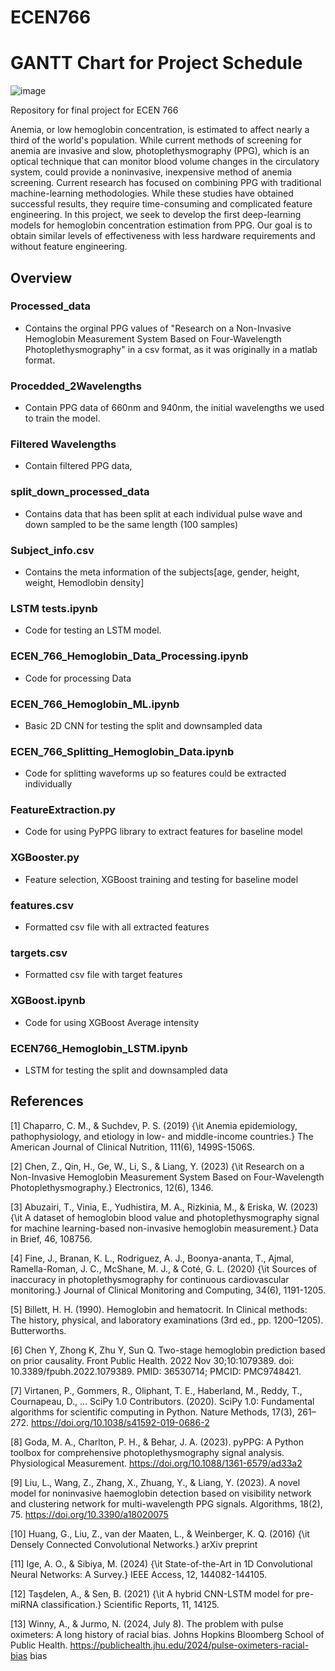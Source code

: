 # ECEN766

# GANTT Chart for Project Schedule
![image](https://github.com/user-attachments/assets/2ceaee98-9c02-4a3e-8a7f-f93d6222c0e6)


Repository for final project for ECEN 766

  Anemia, or low hemoglobin concentration, is estimated to affect nearly a third of the world's population. While current methods of screening for anemia are invasive and slow, photoplethysmography (PPG), which is an optical technique that can monitor blood volume changes in the circulatory system, could provide a noninvasive, inexpensive method of anemia screening. Current research has focused on combining PPG with traditional machine-learning methodologies. While these studies have obtained successful results, they require time-consuming and complicated feature engineering. In this project, we seek to develop the first deep-learning models for hemoglobin concentration estimation from PPG. Our goal is to obtain similar levels of effectiveness with less hardware requirements and without feature engineering.

## Overview

### Processed_data 
- Contains the orginal PPG values of "Research on a Non-Invasive Hemoglobin Measurement System Based on Four-Wavelength Photoplethysmography" in a csv format, as it was originally in a matlab format.     
    
### Procedded_2Wavelengths
- Contain PPG data of 660nm and 940nm, the initial wavelengths we used to train the model. 

### Filtered Wavelengths 
- Contain filtered PPG data,

### split_down_processed_data
- Contains data that has been split at each individual pulse wave and down sampled to be the same length (100 samples)

### Subject_info.csv 
- Contains the meta information of the subjects[age, gender, height, weight, Hemodlobin density]

### LSTM tests.ipynb
- Code for testing an LSTM model.

### ECEN_766_Hemoglobin_Data_Processing.ipynb
- Code for processing Data

### ECEN_766_Hemoglobin_ML.ipynb
- Basic 2D CNN for testing the split and downsampled data

### ECEN_766_Splitting_Hemoglobin_Data.ipynb
- Code for splitting waveforms up so features could be extracted individually

### FeatureExtraction.py
- Code for using PyPPG library to extract features for baseline model

### XGBooster.py
- Feature selection, XGBoost training and testing for baseline model

### features.csv
- Formatted csv file with all extracted features

### targets.csv
- Formatted csv file with target features

### XGBoost.ipynb
- Code for using XGBoost Average intensity

### ECEN766_Hemoglobin_LSTM.ipynb
- LSTM for testing the split and downsampled data





## References

[1] Chaparro, C. M., \& Suchdev, P. S. (2019) {\it Anemia epidemiology, pathophysiology, and etiology in low- and middle-income countries.} The American Journal of Clinical Nutrition, 111(6), 1499S-1506S.

[2] Chen, Z., Qin, H., Ge, W., Li, S., \& Liang, Y. (2023) {\it Research on a Non-Invasive Hemoglobin Measurement System Based on Four-Wavelength Photoplethysmography.} Electronics, 12(6), 1346.

[3] Abuzairi, T., Vinia, E., Yudhistira, M. A., Rizkinia, M., \& Eriska, W. (2023) {\it A dataset of hemoglobin blood value and photoplethysmography signal for machine learning-based non-invasive hemoglobin measurement.} Data in Brief, 46, 108756. 

[4] Fine, J., Branan, K. L., Rodriguez, A. J., Boonya-ananta, T., Ajmal, Ramella-Roman, J. C., McShane, M. J., \& Coté, G. L. (2020) {\it Sources of inaccuracy in photoplethysmography for continuous cardiovascular monitoring.} Journal of Clinical Monitoring and Computing, 34(6), 1191-1205. 

[5] Billett, H. H. (1990). Hemoglobin and hematocrit. In Clinical methods: The history, physical, and laboratory examinations (3rd ed., pp. 1200–1205). Butterworths.

[6] Chen Y, Zhong K, Zhu Y, Sun Q. Two-stage hemoglobin prediction based on prior causality. Front Public Health. 2022 Nov 30;10:1079389. doi: 10.3389/fpubh.2022.1079389. PMID: 36530714; PMCID: PMC9748421.

[7] Virtanen, P., Gommers, R., Oliphant, T. E., Haberland, M., Reddy, T., Cournapeau, D., ... SciPy 1.0 Contributors. (2020). SciPy 1.0: Fundamental algorithms for scientific computing in Python. Nature Methods, 17(3), 261–272. https://doi.org/10.1038/s41592-019-0686-2

[8] Goda, M. A., Charlton, P. H., \& Behar, J. A. (2023). pyPPG: A Python toolbox for comprehensive photoplethysmography signal analysis. Physiological Measurement. https://doi.org/10.1088/1361-6579/ad33a2

[9] Liu, L., Wang, Z., Zhang, X., Zhuang, Y., \& Liang, Y. (2023). A novel model for noninvasive haemoglobin detection based on visibility network and clustering network for multi-wavelength PPG signals. Algorithms, 18(2), 75. https://doi.org/10.3390/a18020075

[10] Huang, G., Liu, Z., van der Maaten, L., \& Weinberger, K. Q. (2016) {\it Densely Connected Convolutional Networks.} arXiv preprint 

[11] Ige, A. O., \& Sibiya, M. (2024) {\it State-of-the-Art in 1D Convolutional Neural Networks: A Survey.} IEEE Access, 12, 144082-144105. 

[12] Taşdelen, A., \& Sen, B. (2021) {\it A hybrid CNN-LSTM model for pre-miRNA classification.} Scientific Reports, 11, 14125. 

[13] Winny, A., \& Jurmo, N. (2024, July 8). The problem with pulse oximeters: A long history of racial bias. Johns Hopkins Bloomberg School of Public Health. https://publichealth.jhu.edu/2024/pulse-oximeters-racial-bias
bias


  
